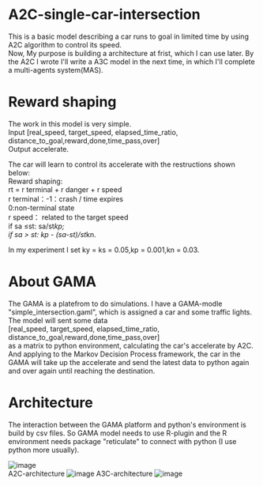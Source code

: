 # A2C-single-car-intersection
   This is a basic model describing a car runs to goal in limited time by using A2C algorithm to control its speed.    
   Now, My purpose is building a architecture at frist, which I can use later. By the A2C I wrote I'll write a A3C model in the next time, in which I'll complete a multi-agents system(MAS).
# Reward shaping
   The work in this model is very simple.   
   Input [real_speed, target_speed, elapsed_time_ratio, distance_to_goal,reward,done,time_pass,over]    
   Output accelerate.
  
   The car will learn to control its accelerate with the restructions shown below:  
   Reward shaping:  
     rt = r terminal + r danger + r speed  
     r terminal：-1：crash / time expires  
                 0:non-terminal state  
     r speed： related to the target speed  
   if sa ≤st: sa/st*kp;  
   if sa > st: kp - (sa-st)/st*kn.  

  In my experiment I set ky = ks = 0.05,kp = 0.001,kn = 0.03.   
# About GAMA
   The GAMA is a platefrom to do simulations.
   I have a GAMA-modle "simple_intersection.gaml", which is assigned a car and some traffic lights. The model will sent some data  
   [real_speed, target_speed, elapsed_time_ratio, distance_to_goal,reward,done,time_pass,over]  
   as a matrix to python environment, calculating the car's accelerate by A2C. And applying to the Markov Decision Process framework, the car in the GAMA will take up the accelerate and send the latest data to python again and over again until  reaching the destination.
# Architecture
   The interaction between the GAMA platform and python's environment is build by csv files. So GAMA model needs to use R-plugin and the R environment needs package "reticulate" to connect with python (I use python more usually).
                              
                      
  ![image](https://github.com/ZHONGJunjie86/A3C-single-car-intersection/blob/master/illustrate/illustrate.gif )   
  A2C-architecture
  ![image](https://github.com/ZHONGJunjie86/A3C-single-car-intersection/blob/master/illustrate/A2C-Architecture.JPG) 
  A3C-architecture
  ![image](https://github.com/ZHONGJunjie86/A3C-single-car-intersection/blob/master/illustrate/A3C-Architecture.JPG) 

